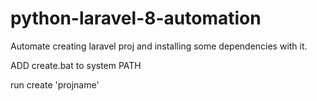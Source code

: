 # python-laravel-8-automation
Automate creating laravel proj and installing some dependencies with it.

ADD create.bat to system PATH

run create 'projname'
